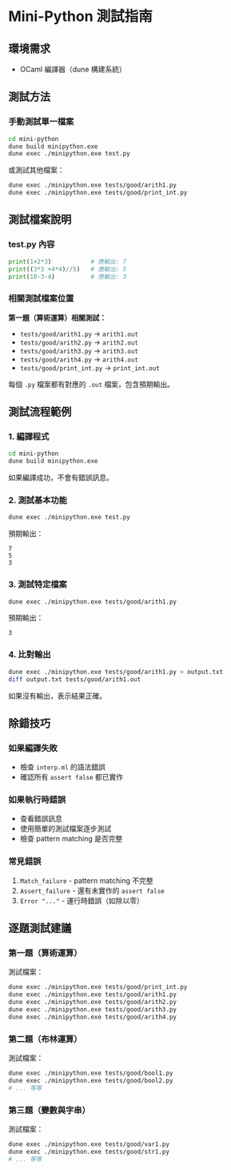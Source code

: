 # Mini-Python 測試指南

## 環境需求
- OCaml 編譯器（dune 構建系統）

## 測試方法

### 手動測試單一檔案

```bash
cd mini-python
dune build minipython.exe
dune exec ./minipython.exe test.py
```

或測試其他檔案：

```bash
dune exec ./minipython.exe tests/good/arith1.py
dune exec ./minipython.exe tests/good/print_int.py
```

## 測試檔案說明

### test.py 內容
```python
print(1+2*3)           # 應輸出: 7
print((3*3 +4*4)//5)   # 應輸出: 5
print(10-3-4)          # 應輸出: 3
```

### 相關測試檔案位置

**第一題（算術運算）相關測試：**
- `tests/good/arith1.py` → `arith1.out`
- `tests/good/arith2.py` → `arith2.out`
- `tests/good/arith3.py` → `arith3.out`
- `tests/good/arith4.py` → `arith4.out`
- `tests/good/print_int.py` → `print_int.out`

每個 `.py` 檔案都有對應的 `.out` 檔案，包含預期輸出。

## 測試流程範例

### 1. 編譯程式
```bash
cd mini-python
dune build minipython.exe
```

如果編譯成功，不會有錯誤訊息。

### 2. 測試基本功能
```bash
dune exec ./minipython.exe test.py
```

預期輸出：
```
7
5
3
```

### 3. 測試特定檔案
```bash
dune exec ./minipython.exe tests/good/arith1.py
```

預期輸出：
```
3
```

### 4. 比對輸出
```bash
dune exec ./minipython.exe tests/good/arith1.py > output.txt
diff output.txt tests/good/arith1.out
```

如果沒有輸出，表示結果正確。

## 除錯技巧

### 如果編譯失敗
- 檢查 `interp.ml` 的語法錯誤
- 確認所有 `assert false` 都已實作

### 如果執行時錯誤
- 查看錯誤訊息
- 使用簡單的測試檔案逐步測試
- 檢查 pattern matching 是否完整

### 常見錯誤
1. `Match_failure` - pattern matching 不完整
2. `Assert_failure` - 還有未實作的 `assert false`
3. `Error "..."` - 運行時錯誤（如除以零）

## 逐題測試建議

### 第一題（算術運算）
測試檔案：
```bash
dune exec ./minipython.exe tests/good/print_int.py
dune exec ./minipython.exe tests/good/arith1.py
dune exec ./minipython.exe tests/good/arith2.py
dune exec ./minipython.exe tests/good/arith3.py
dune exec ./minipython.exe tests/good/arith4.py
```

### 第二題（布林運算）
測試檔案：
```bash
dune exec ./minipython.exe tests/good/bool1.py
dune exec ./minipython.exe tests/good/bool2.py
# ... 等等
```

### 第三題（變數與字串）
測試檔案：
```bash
dune exec ./minipython.exe tests/good/var1.py
dune exec ./minipython.exe tests/good/str1.py
# ... 等等
```
